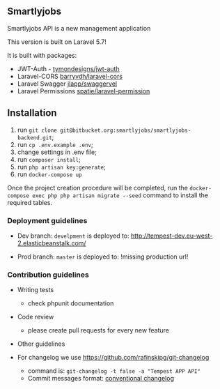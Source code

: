 ## Smartlyjobs

Smartlyjobs API is a new management application

This version is built on Laravel 5.7!

It is built with packages:

* JWT-Auth - [tymondesigns/jwt-auth](https://github.com/tymondesigns/jwt-auth)
* Laravel-CORS [barryvdh/laravel-cors](http://github.com/barryvdh/laravel-cors)
* Laravel Swagger [jlapp/swaggervel](https://github.com/slampenny/Swaggervel)
* Laravel Permissions [spatie/laravel-permission](https://github.com/spatie/laravel-permission)

## Installation

1. run `git clone git@bitbucket.org:smartlyjobs/smartlyjobs-backend.git`;
2. run `cp .env.example .env`;
3. change settings in .env file;
4. run `composer install`;
4. run `php artisan key:generate`;
5. run `docker-compose up`

Once the project creation procedure will be completed, 
run the `docker-compose exec php php artisan migrate --seed` command 
to install the required tables.

### Deployment guidelines ###

* Dev branch: `develpment` is deployed to: http://tempest-dev.eu-west-2.elasticbeanstalk.com/
    
* Prod branch: `master` is deployed to: !missing production url!
    
### Contribution guidelines ###

* Writing tests
    * check phpunit documentation

* Code review
    * please create pull requests for every new feature

* Other guidelines
* For changelog we use https://github.com/rafinskipg/git-changelog
    * command is: `git-changelog -t false -a "Tempest APP API"`
    * Commit messages format: [conventional changelog](https://github.com/conventional-changelog/conventional-changelog/tree/master/packages/conventional-changelog-angular)
	
